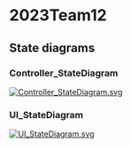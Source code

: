 # 2023Team12

## State diagrams

### Controller_StateDiagram

[![Controller_StateDiagram.svg](https://gitlab.utwente.nl/p4/2023Team12/-/jobs/artifacts/main/raw/diagrams/Controller_StateDiagram.svg?job=diagram-job)](https://gitlab.utwente.nl/p4/2023Team12/-/jobs/artifacts/main/raw/diagrams/Controller_StateDiagram.svg?job=diagram-job)

### UI_StateDiagram

[![UI_StateDiagram.svg](https://gitlab.utwente.nl/p4/2023Team12/-/jobs/artifacts/main/raw/diagrams/UI_StateDiagram.svg?job=diagram-job)](https://gitlab.utwente.nl/p4/2023Team12/-/jobs/artifacts/main/raw/diagrams/UI_StateDiagram.svg?job=diagram-job)
